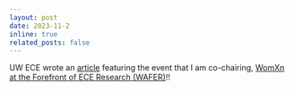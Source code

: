 ```yaml
---
layout: post
date: 2023-11-2
inline: true
related_posts: false
---
```


UW ECE wrote an <a href="https://www.ece.uw.edu/spotlight/wafer-2023/">article</a> featuring the event that I am co-chairing, <a href="https://www.ece.uw.edu/news-events/wafer/">WomXn at the Forefront of ECE Research (WAFER)</a>!!
